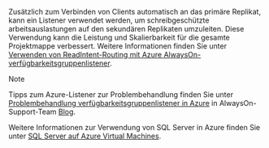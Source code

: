 Zusätzlich zum Verbinden von Clients automatisch an das primäre Replikat, kann ein Listener verwendet werden, um schreibgeschützte arbeitsauslastungen auf den sekundären Replikaten umzuleiten. Diese Verwendung kann die Leistung und Skalierbarkeit für die gesamte Projektmappe verbessert. Weitere Informationen finden Sie unter [Verwenden von ReadIntent-Routing mit Azure AlwaysOn-verfügbarkeitsgruppenlistener](http://go.microsoft.com/fwlink/?LinkId=522515).

> [!NOTE]
> Tipps zum Azure-Listener zur Problembehandlung finden Sie unter [Problembehandlung verfügbarkeitsgruppenlistener in Azure](https://blogs.msdn.microsoft.com/alwaysonpro/2017/02/22/troubleshooting-internal-load-balancer-listener-connectivity-in-azure) in AlwaysOn-Support-Team [Blog](http://blogs.msdn.com/b/alwaysonpro/).
> 
> 

Weitere Informationen zur Verwendung von SQL Server in Azure finden Sie unter [SQL Server auf Azure Virtual Machines](../articles/virtual-machines/windows/sql/virtual-machines-windows-sql-server-iaas-overview.md).

